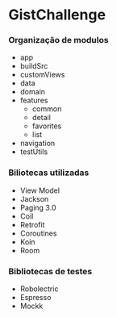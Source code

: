 # GistChallenge


### Organização de modulos

- app
- buildSrc
- customViews
- data
- domain
- features
  - common
  - detail
  - favorites
  - list
- navigation
- testUtils

### Biliotecas utilizadas

- View Model
- Jackson
- Paging 3.0
- Coil
- Retrofit
- Coroutines
- Koin
- Room

### Bibliotecas de testes

- Robolectric
- Espresso
- Mockk
